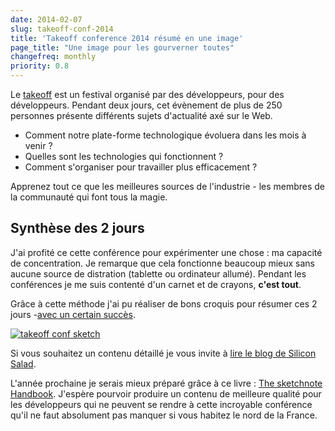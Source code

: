 ```yaml
---
date: 2014-02-07
slug: takeoff-conf-2014
title: 'Takeoff conference 2014 résumé en une image'
page_title: "Une image pour les gourverner toutes"
changefreq: monthly
priority: 0.8
---
```


Le [takeoff](http://takeoffconf.com/2014) est un festival organisé par des développeurs, pour des développeurs. Pendant deux jours, cet évènement de plus de 250 personnes présente différents sujets d'actualité axé sur le Web.

- Comment notre plate-forme technologique évoluera dans les mois à venir ?
- Quelles sont les technologies qui fonctionnent ?
- Comment s'organiser pour travailler plus efficacement ?

Apprenez tout ce que les meilleures sources de l'industrie - les membres de la communauté qui font tous la magie.

## Synthèse des 2 jours

J'ai profité ce cette conférence pour expérimenter une chose : ma capacité de concentration. Je remarque que cela fonctionne beaucoup mieux sans aucune source de distration (tablette ou ordinateur allumé). Pendant les conférences je me suis contenté d'un carnet et de crayons, __c'est tout__.

Grâce à cette méthode j'ai pu réaliser de bons croquis pour résumer ces 2 jours -[avec un certain succès](https://medium.com/p/20102acc5c28).

[![takeoff conf sketch](http://farm4.staticflickr.com/3816/12342105995_062d650f8e_c.jpg)](http://www.flickr.com/photos/geekgrunge/12342105995/)

Si vous souhaitez un contenu détaillé je vous invite à [lire le blog de Silicon Salad](http://www.siliconsalad.com/blog/).

L'année prochaine je serais mieux préparé grâce à ce livre : [The sketchnote Handbook](http://www.amazon.fr/gp/product/0321857895/ref=as_li_ss_tl?ie=UTF8&camp=1642&creative=19458&creativeASIN=0321857895&linkCode=as2&tag=davidl-21). J'espère pourvoir produire un contenu de meilleure qualité pour les développeurs qui ne peuvent se rendre à cette incroyable conférence qu'il ne faut absolument pas manquer si vous habitez le nord de la France.
